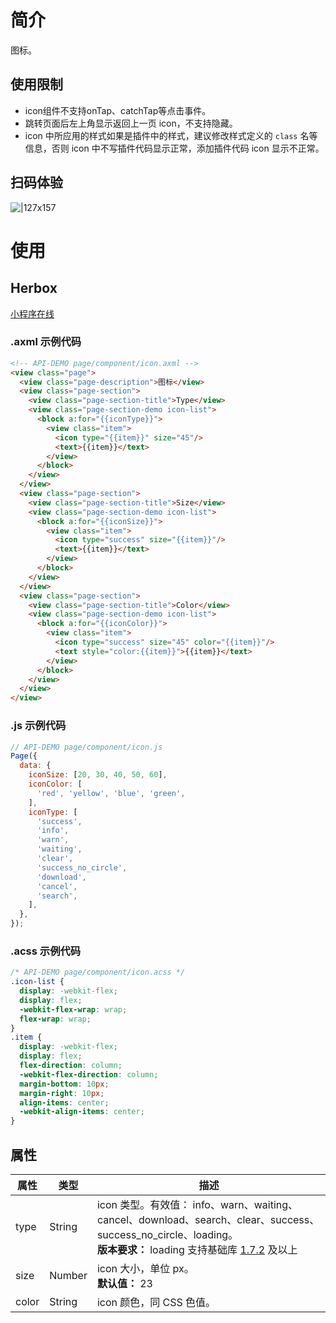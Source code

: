
# 简介
图标。

## 使用限制
- icon组件不支持onTap、catchTap等点击事件。
- 跳转页面后左上角显示返回上一页 icon，不支持隐藏。
- icon 中所应用的样式如果是插件中的样式，建议修改样式定义的 `class` 名等信息，否则 icon 中不写插件代码显示正常，添加插件代码 icon 显示不正常。

##  扫码体验
![|127x157](https://gw.alipayobjects.com/zos/skylark-tools/public/files/7380714f62c709478a9a507f9ff8450d.png#align=left&display=inline&height=157&margin=%5Bobject%20Object%5D&originHeight=157&originWidth=127&status=done&style=none&width=127)

# 使用

## Herbox
[小程序在线](https://herbox-embed.alipay.com/s/doc-icon?theme=light&previewZoom=75&chInfo=openhome-doc) 

### .axml 示例代码
```html
<!-- API-DEMO page/component/icon.axml -->
<view class="page">
  <view class="page-description">图标</view>
  <view class="page-section">
    <view class="page-section-title">Type</view>
    <view class="page-section-demo icon-list">
      <block a:for="{{iconType}}">
        <view class="item">
          <icon type="{{item}}" size="45"/>
          <text>{{item}}</text>
        </view>
      </block>
    </view>
  </view>
  <view class="page-section">
    <view class="page-section-title">Size</view>
    <view class="page-section-demo icon-list">
      <block a:for="{{iconSize}}">
        <view class="item">
          <icon type="success" size="{{item}}"/>
          <text>{{item}}</text>
        </view>
      </block>
    </view>
  </view>
  <view class="page-section">
    <view class="page-section-title">Color</view>
    <view class="page-section-demo icon-list">
      <block a:for="{{iconColor}}">
        <view class="item">
          <icon type="success" size="45" color="{{item}}"/>
          <text style="color:{{item}}">{{item}}</text>
        </view>
      </block>
    </view>
  </view>
</view>
```

### .js 示例代码
```js
// API-DEMO page/component/icon.js
Page({
  data: {
    iconSize: [20, 30, 40, 50, 60],
    iconColor: [
      'red', 'yellow', 'blue', 'green',
    ],
    iconType: [
      'success',
      'info',
      'warn',
      'waiting',
      'clear',
      'success_no_circle',
      'download',
      'cancel',
      'search',
    ],
  },
});
```

### .acss 示例代码
```css
/* API-DEMO page/component/icon.acss */
.icon-list {
  display: -webkit-flex;
  display: flex;
  -webkit-flex-wrap: wrap;
  flex-wrap: wrap;
}
.item {
  display: -webkit-flex;
  display: flex;
  flex-direction: column;
  -webkit-flex-direction: column;
  margin-bottom: 10px;
  margin-right: 10px;
  align-items: center;
  -webkit-align-items: center;
}
```

## 属性
| **属性** | **类型** | **描述** |
| --- | --- | --- |
| type | String | icon 类型。有效值： info、warn、waiting、cancel、download、search、clear、success、success_no_circle、loading。<br />**版本要求：** loading 支持基础库 [1.7.2](/mini/framework/compatibility) 及以上 |
| size | Number | icon 大小，单位 px。<br />**默认值：** 23 |
| color | String | icon 颜色，同 CSS 色值。 |

